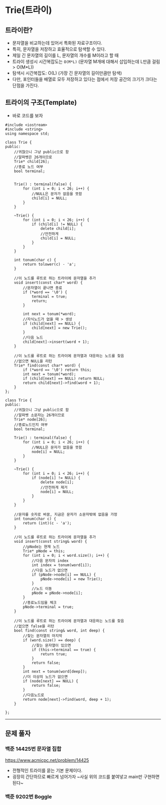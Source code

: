 # Trie(트라이)
## 트라이란?
- 문자열을 비교하는데 있어서 특화된 자료구조이다.
- 특히, 문자열을 저장하고 효율적으로 탐색할 수 있다.
- 제일 긴 문자열의 길이를 L, 문자열의 개수를 M이라고 할 때
- 트라이 생성시 시간복잡도는 ```O(M*L)``` (문자열 M개에 대해서 삽입하는데 L만큼 걸림 > O(M*L))
- 탐색시 시간복잡도: O(L) (가장 긴 문자열의 길이만큼만 탐색)
- 다만, 포인터들을 배열로 모두 저장하고 있다는 점에서 저장 공간의 크기가 크다는 단점을 가진다.

## 트라이의 구조(Template)
- 바로 코드를 보자
``` 
#include <iostream>
#include <string>
using namespace std;

class Trie {
public:
	//귀찮으니 그냥 public으로 함
	//알파벳은 26개이므로
	Trie* child[26];
	//종료 노드 여부
	bool terminal;


	Trie() : terminal(false) {
		for (int i = 0; i < 26; i++) {
			//NULL은 문자가 없음을 뜻함
			child[i] = NULL;
		}
	}

	~Trie() {
		for (int i = 0; i < 26; i++) {
			if (child[i] != NULL) {
				delete child[i];
				//안전하게
				child[i] = NULL;
			}
		}
	}

	int tonum(char c) {
		return tolower(c) - 'a';
	}

	//이 노드를 루트로 하는 트라이에 문자열을 추가
	void insert(const char* word) {
		//문자열이 끝나면 종료
		if (*word == '\0') {
			terminal = true;
			return;
		}

		int next = tonum(*word);
		//자식노드가 없을 때 > 생성
		if (child[next] == NULL) {
			child[next] = new Trie();
		}
		//다음 노드
		child[next]->insert(word + 1);
	}

	//이 노드를 루트로 하는 트라이에 문자열과 대응하는 노드를 찾음
	//없으면 NULL을 리턴
	Trie* find(const char* word) {
		if (*word == '\0') return this;
		int next = tonum(*word);
		if (child[next] == NULL) return NULL;
		return child[next]->find(word + 1);
	}
};

class Trie {
public:
	//귀찮으니 그냥 public으로 함
	//알파벳 소문자는 26개이므로
	Trie* node[26];
	//종료노드인지 여부
	bool terminal;

	Trie() : terminal(false) {
		for (int i = 0; i < 26; i++) {
			//NULL은 문자가 없음을 뜻함
			node[i] = NULL;
		}
	}

	~Trie() {
		for (int i = 0; i < 26; i++) {
			if (node[i] != NULL) {
				delete node[i];
				//안전하게 제거
				node[i] = NULL;
			}
		}
	}

	//문자를 숫자로 바꿈, 지금은 문자가 소문자밖에 없음을 가정
	int tonum(char c) {
		return (int)(c - 'a');
	}

	//이 노드를 루트로 하는 트라이에 문자열을 추가
	void insert(const string& word) {
		//pNode는 현재 노드
		Trie* pNode = this;
		for (int i = 0; i < word.size(); i++) {
			//다음 문자의 index
			int index = tonum(word[i]);
			//다음 노드가 없으면
			if (pNode->node[i] == NULL) {
				pNode->node[i] = new Trie();
			}
			//노드 이동
			pNode = pNode->node[i];
		}
		//종료노드임을 체크
		pNode->terminal = true;
	}

	//이 노드를 루트로 하는 트라이에 문자열과 대응하는 노드를 찾음
	//없으면 false을 리턴
	bool find(const string& word, int deep) {
		//찾는 문자열의 마지막
		if (word.size() == deep) {
			//찾는 문자열이 있으면
			if (this->terminal == true) {
				return true;
			}
			return false;
		}
		int next = tonum(word[deep]);
		//더 이상의 노드가 없으면
		if (node[next] == NULL) {
			return false;
		}
		//다음노드로
		return node[next]->find(word, deep + 1);
	}
		
};
```

---

## 문제 풀자
### 백준 14425번 문자열 집합

<https://www.acmicpc.net/problem/14425>
- 전형적인 트라이를 묻는 기본 문제이다.
- 굉장히 간단하므로 빠르게 넘어가자   ~사실 위의 코드를 붙여넣고 main만 구현하면 된다~


### 백준 9202번 Boggle
